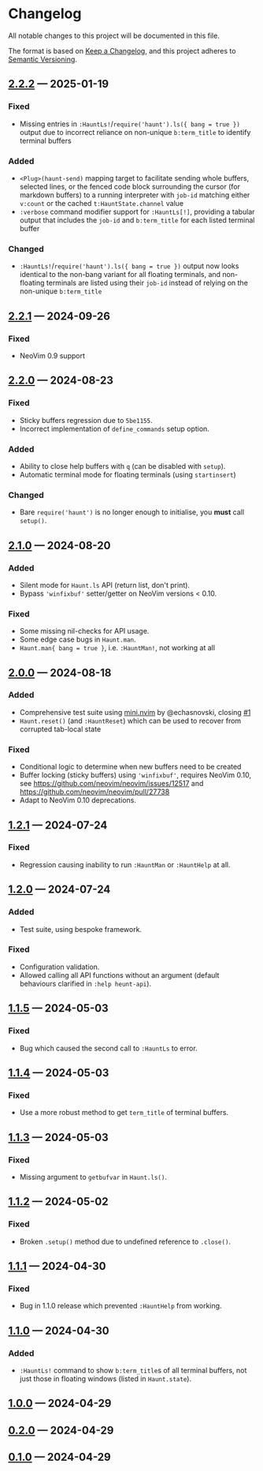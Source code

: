 # Changelog

All notable changes to this project will be documented in this file.

The format is based on [Keep a Changelog](https://keepachangelog.com/en/1.1.0/),
and this project adheres to [Semantic Versioning](https://semver.org/spec/v2.0.0.html).

## [2.2.2] — 2025-01-19

### Fixed
- Missing entries in `:HauntLs!`/`require('haunt').ls({ bang = true })` output
  due to incorrect reliance on non-unique `b:term_title` to identify terminal
  buffers

### Added
- `<Plug>(haunt-send)` mapping target to facilitate sending whole buffers,
  selected lines, or the fenced code block surrounding the cursor (for markdown
  buffers) to a running interpreter with `job-id` matching either `v:count` or
  the cached `t:HauntState.channel` value
- `:verbose` command modifier support for `:HauntLs[!]`, providing a tabular
  output that includes the `job-id` and `b:term_title` for each listed terminal
  buffer

### Changed
- `:HauntLs!`/`require('haunt').ls({ bang = true })` output now looks identical
  to the non-bang variant for all floating terminals, and non-floating
  terminals are listed using their `job-id` instead of relying on the
  non-unique `b:term_title`

## [2.2.1] — 2024-09-26

### Fixed
- NeoVim 0.9 support

## [2.2.0] — 2024-08-23

### Fixed
- Sticky buffers regression due to `5be1155`.
- Incorrect implementation of `define_commands` setup option.

### Added
- Ability to close help buffers with `q` (can be disabled with `setup`).
- Automatic terminal mode for floating terminals (using `startinsert`)

### Changed
- Bare `require('haunt')` is no longer enough to initialise, you **must** call
  `setup()`.

## [2.1.0] — 2024-08-20

### Added
- Silent mode for `Haunt.ls` API (return list, don't print).
- Bypass `'winfixbuf'` setter/getter on NeoVim versions < 0.10.

### Fixed
- Some missing nil-checks for API usage.
- Some edge case bugs in `Haunt.man`.
- `Haunt.man{ bang = true }`, i.e. `:HauntMan!`, not working at all

## [2.0.0] — 2024-08-18

### Added
- Comprehensive test suite using [mini.nvim](https://github.com/echasnovski/mini.nvim/blob/main/readmes/mini-test.md) by @echasnovski, closing [#1](https://todo.sr.ht/~adigitoleo/nvim-plugins/1)
- `Haunt.reset()` (and `:HauntReset`) which can be used to recover from
  corrupted tab-local state

### Fixed
- Conditional logic to determine when new buffers need to be created
- Buffer locking (sticky buffers) using `'winfixbuf'`, requires NeoVim 0.10,
  see <https://github.com/neovim/neovim/issues/12517> and
  <https://github.com/neovim/neovim/pull/27738>
- Adapt to NeoVim 0.10 deprecations.

## [1.2.1] — 2024-07-24

### Fixed
- Regression causing inability to run `:HauntMan` or `:HauntHelp` at all.

## [1.2.0] — 2024-07-24

### Added
- Test suite, using bespoke framework.

### Fixed
- Configuration validation.
- Allowed calling all API functions without an argument (default behaviours
  clarified in `:help heunt-api`).

## [1.1.5] — 2024-05-03

### Fixed
- Bug which caused the second call to `:HauntLs` to error.

## [1.1.4] — 2024-05-03

### Fixed
- Use a more robust method to get `term_title` of terminal buffers.

## [1.1.3] — 2024-05-03

### Fixed
- Missing argument to `getbufvar` in `Haunt.ls()`.

## [1.1.2] — 2024-05-02

### Fixed
- Broken `.setup()` method due to undefined reference to `.close()`.

## [1.1.1] — 2024-04-30

### Fixed
- Bug in 1.1.0 release which prevented `:HauntHelp` from working.

## [1.1.0] — 2024-04-30

### Added
- `:HauntLs!` command to show `b:term_title`s of all terminal buffers, not just
  those in floating windows (listed in `Haunt.state`).

## [1.0.0] — 2024-04-29

## [0.2.0] — 2024-04-29

## [0.1.0] — 2024-04-29

[2.2.2]: https://git.sr.ht/~adigitoleo/haunt.nvim/refs/v2.2.2
[2.2.1]: https://git.sr.ht/~adigitoleo/haunt.nvim/refs/v2.2.1
[2.2.0]: https://git.sr.ht/~adigitoleo/haunt.nvim/refs/v2.2.0
[2.1.0]: https://git.sr.ht/~adigitoleo/haunt.nvim/refs/v2.1.0
[2.0.0]: https://git.sr.ht/~adigitoleo/haunt.nvim/refs/v2.0.0
[1.2.1]: https://git.sr.ht/~adigitoleo/haunt.nvim/refs/v1.2.1
[1.2.0]: https://git.sr.ht/~adigitoleo/haunt.nvim/refs/v1.2.0
[1.1.5]: https://git.sr.ht/~adigitoleo/haunt.nvim/refs/v1.1.5
[1.1.4]: https://git.sr.ht/~adigitoleo/haunt.nvim/refs/v1.1.4
[1.1.3]: https://git.sr.ht/~adigitoleo/haunt.nvim/refs/v1.1.3
[1.1.2]: https://git.sr.ht/~adigitoleo/haunt.nvim/refs/v1.1.2
[1.1.1]: https://git.sr.ht/~adigitoleo/haunt.nvim/refs/v1.1.1
[1.1.0]: https://git.sr.ht/~adigitoleo/haunt.nvim/refs/v1.1.0
[1.0.0]: https://git.sr.ht/~adigitoleo/haunt.nvim/refs/v1.0.0
[0.2.0]: https://git.sr.ht/~adigitoleo/haunt.nvim/refs/v0.2.0
[0.1.0]: https://git.sr.ht/~adigitoleo/haunt.nvim/refs/v0.1.0
